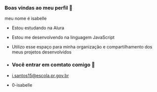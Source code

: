 ### Boas vindas ao meu perfil 🖤

meu nome é isabelle
  
- Estou estudando na Alura
- Estou me desenvolvendo na linguagem JavaScript
- Utilizo esse espaço para minha organização e compartilhamento dos meus projetos desenvolvidos

- ### Você entrar em comtato comigo 📧

- i.santos15@escola.pr.gov.br

- 0-isabelle
